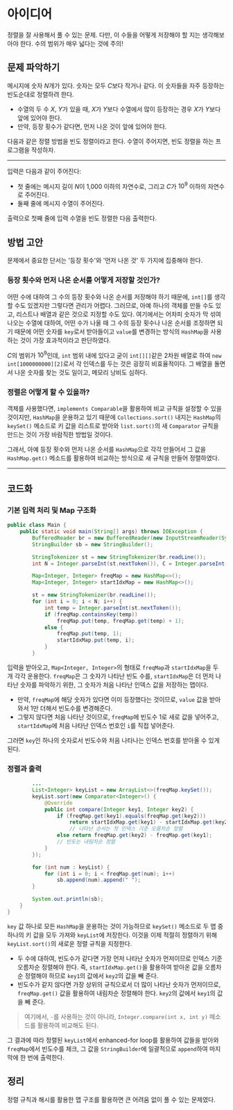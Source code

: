 # 아이디어
정렬을 잘 사용해서 풀 수 있는 문제. 다만, 이 수들을 어떻게 저장해야 할 지는 생각해보아야 한다. 수의 범위가 매우 넓다는 것에 주의!

## 문제 파악하기
메시지에 숫자 $N$개가 있다. 숫자는 모두  $C$보다 작거나 같다. 이 숫자들을 자주 등장하는 빈도순대로 정렬하려 한다.

- 수열의 두 수 $X$, $Y$가 있을 때, $X$가 $Y$보다 수열에서 많이 등장하는 경우 $X$가 $Y$보다 앞에 있어야 한다.
- 만약, 등장 횟수가 같다면, 먼저 나온 것이 앞에 있어야 한다.

다음과 같은 정렬 방법을 빈도 정렬이라고 한다. 수열이 주어지면, 빈도 정렬을 하는 프로그램을 작성하자.

---

입력은 다음과 같이 주어진다:
- 첫 줄에는 메시지 길이 $N$이 1,000 이하의 자연수로, 그리고 $C$가 $10^9$ 이하의 자연수로 주어진다.
- 둘째 줄에 메시지 수열이 주어진다.

출력으로 첫째 줄에 입력 수열을 빈도 정렬한 다음 출력한다.

## 방법 고안
문제에서 중요한 단서는 '등장 횟수'와 '먼저 나온 것' 두 가지에 집중해야 한다.

### 등장 횟수와 먼저 나온 순서를 어떻게 저장할 것인가?
어떤 수에 대하여 그 수의 등장 횟수와 나온 순서를 저장해야 하기 때문에, `int[]`를 생각할 수도 있겠지만 그렇다면 관리가 어렵다. 그러므로, 아예 하나의 객체를 만들 수도 있고, 리스트나 배열과 같은 것으로 지정할 수도 있다. 여기에서는 어차피 숫자가 막 섞여 나오는 수열에 대하여, 어떤 수가 나올 때 그 수의 등장 횟수나 나온 순서를 조정하면 되기 때문에 어떤 숫자를 `key`로서 받아들이고 `value`를 변경하는 방식의 `HashMap`을 사용하는 것이 가장 효과적이라고 판단하였다.

$C$의 범위가 $10^9$인데, `int` 범위 내에 있다고 굳이 `int[][]`같은 2차원 배열로 하여 `new int[1000000000][2]`로서 각 인덱스를 두는 것은 굉장히 비효율적이다. 그 배열을 돌면서 나온 숫자를 찾는 것도 일이고, 메모리 낭비도 심하다.

### 정렬은 어떻게 할 수 있을까?
객체를 사용했다면, `implements Comparable`을 활용하여 비교 규칙을 설정할 수 있을 것이지만, `HashMap`을 운용하고 있기 때문에 `Collections.sort()` 내지는 `HashMap`의 `keySet()` 메소드로 키 값을 리스트로 받아와 `list.sort()`의 새 `Comparator` 규칙을 만드는 것이 가장 바람직한 방법일 것이다.

그래서, 아예 등장 횟수와 먼저 나온 순서를 `HashMap`으로 각각 만들어서 그 값을 `HashMap.get()` 메소드를 활용하여 비교하는 방식으로 새 규칙을 만들어 정렬하였다.

---

## 코드화
### 기본 입력 처리 및 Map 구조화
```java
public class Main {
    public static void main(String[] args) throws IOException {
        BufferedReader br = new BufferedReader(new InputStreamReader(System.in));
        StringBuilder sb = new StringBuilder();

        StringTokenizer st = new StringTokenizer(br.readLine());
        int N = Integer.parseInt(st.nextToken()), C = Integer.parseInt(st.nextToken());

        Map<Integer, Integer> freqMap = new HashMap<>();
        Map<Integer, Integer> startIdxMap = new HashMap<>();

        st = new StringTokenizer(br.readLine());
        for (int i = 0; i < N; i++) {
            int temp = Integer.parseInt(st.nextToken());
            if (freqMap.containsKey(temp))
                freqMap.put(temp, freqMap.get(temp) + 1);
            else {
                freqMap.put(temp, 1);
                startIdxMap.put(temp, i);
            }
        }
```
입력을 받아오고, `Map<Integer, Integer>`의 형태로  `freqMap`과 `startIdxMap`을 두 개 각각 운용한다. `freqMap`은 그 숫자가 나타난 빈도 수를, `startIdxMap`은 더 먼저 나타난 숫자를 파악하기 위한, 그 숫자가 처음 나타난 인덱스 값을 저장하는 맵이다.

- 만약, `freqMap`에 해당 숫자가 있다면 이미 등장했다는 것이므로, `value` 값을 받아와서 1만 더해서 빈도수를 변경해준다.
- 그렇지 않다면 처음 나타난 것이므로, `freqMap`에 빈도수 1로 새로 값을 넣어주고, `startIdxMap`에 처음 나타난 인덱스 번호인 `i`를 직접 넣어준다.

그러면 `key`인 하나의 숫자로서 빈도수와 처음 나타나는 인덱스 번호를 받아올 수 있게 된다.

### 정렬과 출력
```java
		...
        List<Integer> keyList = new ArrayList<>(freqMap.keySet());
        keyList.sort(new Comparator<Integer>() {
            @Override
            public int compare(Integer key1, Integer key2) {
                if (freqMap.get(key1).equals(freqMap.get(key2)))
                    return startIdxMap.get(key1) - startIdxMap.get(key2);
                    // 나타난 순서는 첫 인덱스 기준 오름차순 정렬
                else return freqMap.get(key2) - freqMap.get(key1);
                // 빈도는 내림차순 정렬
            }
        });

        for (int num : keyList) {
            for (int i = 0; i < freqMap.get(num); i++)
                sb.append(num).append(" ");
        }

        System.out.println(sb);
    }
}
```

`key` 값 하나로 모든 `HashMap`을 운용하는 것이 가능하므로 `keySet()` 메소드로 두 맵 중 하나의 키 값을 모두 가져와 `keyList`에 저장한다. 이것을 이제 적절히 정렬하기 위해 `keyList.sort()`의 새로운 정렬 규칙을 지정한다.

- 두 수에 대하여, 빈도수가 같다면 가장 먼저 나타난 숫자가 먼저이므로 인덱스 기준 오름차순 정렬해야 한다. 즉, `startIdxMap.get()`을 활용하여 받아온 값을 오름차순 정렬해야 하므로 `key1`의 값에서 `key2`의 값을 빼 준다.
- 빈도수가 같지 않다면 가장 상위의 규칙으로서 더 많이 나타난 숫자가 먼저이므로, `freqMap.get()` 값을 활용하여 내림차순 정렬해야 한다. `key2`의 값에서 `key1`의 값을 빼 준다.

> 여기에서, `-`를 사용하는 것이 아니라, `Integer.compare(int x, int y)` 메소드를 활용하여 비교해도 된다.

그 결과에 따라 정렬된 `keyList`에서 enhanced-for loop를 활용하여 값들을 받아와 `freqMap`에서 빈도수를 체크, 그 값을 `StringBuilder`에 일괄적으로 `append`하여 마지막에 한 번에 출력한다.

## 정리
정렬 규칙과 해시를 활용한 맵 구조를 활용하면 큰 어려움 없이 풀 수 있는 문제였다.
